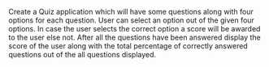 Create a Quiz application which will have some questions along with four options for each
question.
User can select an option out of the given four options. In case the user selects the correct
option a score will be awarded to the user else not.
After all the questions have been answered display the score of the user along with the total
percentage of correctly answered questions out of the all questions displayed.

